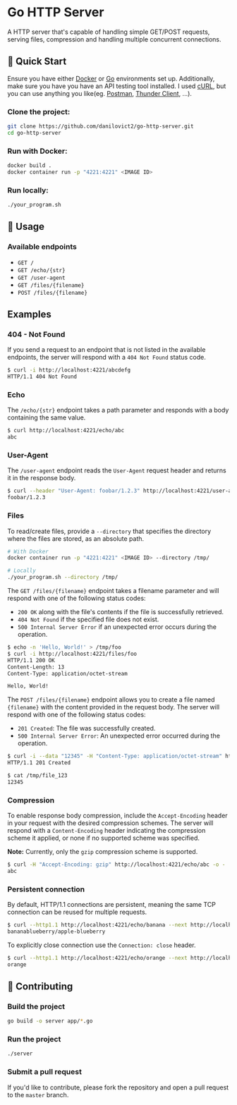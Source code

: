 # Go HTTP Server

A HTTP server that's capable of handling simple GET/POST requests, serving files, compression and handling multiple concurrent connections.

## 🚀 Quick Start

Ensure you have either [Docker](https://www.docker.com/get-started) or [Go](https://golang.org/doc/install) environments set up. Additionally, make sure you have you have an API testing tool installed. I used [cURL](https://curl.se/), but you can use anything you like(eg. [Postman](https://www.postman.com/), [Thunder Client](https://www.thunderclient.com/), ...).

### Clone the project:

```bash
git clone https://github.com/danilovict2/go-http-server.git
cd go-http-server
```

### Run with Docker:

```bash
docker build .
docker container run -p "4221:4221" <IMAGE ID>
```

### Run locally:

```bash
./your_program.sh
```

## 📖 Usage

### Available endpoints

* `GET /`
* `GET /echo/{str}`
* `GET /user-agent`
* `GET /files/{filename}`
* `POST /files/{filename}`

## Examples

### 404 - Not Found

If you send a request to an endpoint that is not listed in the available endpoints, the server will respond with a `404 Not Found` status code.

```bash
$ curl -i http://localhost:4221/abcdefg
HTTP/1.1 404 Not Found
```

### Echo

The `/echo/{str}` endpoint takes a path parameter and responds with a body containing the same value.

```bash
$ curl http://localhost:4221/echo/abc
abc
```

### User-Agent

The `/user-agent` endpoint reads the `User-Agent` request header and returns it in the response body.

```bash
$ curl --header "User-Agent: foobar/1.2.3" http://localhost:4221/user-agent
foobar/1.2.3
```

### Files

To read/create files, provide a `--directory` that specifies the directory where the files are stored, as an absolute path.

```bash
# With Docker
docker container run -p "4221:4221" <IMAGE ID> --directory /tmp/

# Locally
./your_program.sh --directory /tmp/
```

The `GET /files/{filename}` endpoint takes a filename parameter and will respond with one of the following status codes:
- `200 OK` along with the file's contents if the file is successfully retrieved.
- `404 Not Found` if the specified file does not exist.
- `500 Internal Server Error` if an unexpected error occurs during the operation.

```bash
$ echo -n 'Hello, World!' > /tmp/foo
$ curl -i http://localhost:4221/files/foo
HTTP/1.1 200 OK
Content-Length: 13
Content-Type: application/octet-stream

Hello, World!
```

The `POST /files/{filename}` endpoint allows you to create a file named `{filename}` with the content provided in the request body. The server will respond with one of the following status codes:

- `201 Created`: The file was successfully created.
- `500 Internal Server Error`: An unexpected error occurred during the operation.

```bash
$ curl -i --data "12345" -H "Content-Type: application/octet-stream" http://localhost:4221/files/file_123
HTTP/1.1 201 Created

$ cat /tmp/file_123
12345
```

### Compression

To enable response body compression, include the `Accept-Encoding` header in your request with the desired compression schemes. The server will respond with a `Content-Encoding` header indicating the compression scheme it applied, or none if no supported scheme was specified.

**Note:** Currently, only the `gzip` compression scheme is supported.

```bash
$ curl -H "Accept-Encoding: gzip" http://localhost:4221/echo/abc -o - | gunzip
abc
```

### Persistent connection

By default, HTTP/1.1 connections are persistent, meaning the same TCP connection can be reused for multiple requests.

```bash
$ curl --http1.1 http://localhost:4221/echo/banana --next http://localhost:4221/user-agent -H "User-Agent: blueberry/apple-blueberry"
bananablueberry/apple-blueberry
```

To explicitly close connection use the `Connection: close` header.
```bash
$ curl --http1.1 http://localhost:4221/echo/orange --next http://localhost:4221/ -H "Connection: close"
orange
```

## 🤝 Contributing

### Build the project

```bash
go build -o server app/*.go
```

### Run the project

```bash
./server
```

### Submit a pull request

If you'd like to contribute, please fork the repository and open a pull request to the `master` branch.